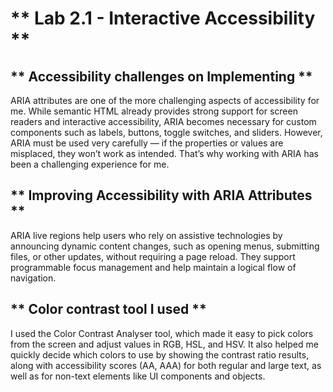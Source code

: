 # ** Lab 2.1 - Interactive Accessibility **


## ** Accessibility challenges on Implementing **
ARIA attributes are one of the more challenging aspects of accessibility for me. While semantic HTML already provides strong support for screen readers and interactive accessibility, ARIA becomes necessary for custom components such as labels, buttons, toggle switches, and sliders. However, ARIA must be used very carefully — if the properties or values are misplaced, they won’t work as intended. That’s why working with ARIA has been a challenging experience for me.

## ** Improving Accessibility with ARIA Attributes **
ARIA live regions help users who rely on assistive technologies by announcing dynamic content changes, such as opening menus, submitting files, or other updates, without requiring a page reload. They support programmable focus management and help maintain a logical flow of navigation.

## ** Color contrast tool I used **
I used the Color Contrast Analyser tool, which made it easy to pick colors from the screen and adjust values in RGB, HSL, and HSV. It also helped me quickly decide which colors to use by showing the contrast ratio results, along with accessibility scores (AA, AAA) for both regular and large text, as well as for non-text elements like UI components and objects. 
